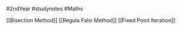 #2ndYear #studynotes #Maths 

[[Bisection Method]]
[[Regula Falsi Method]]
[[Fixed Point Iteration]]
